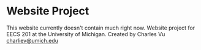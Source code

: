 Website Project
=============================
This website currently doesn't contain much right now.
Website project for EECS 201 at the University of Michigan.
Created by Charles Vu <charliev@umich.edu>
